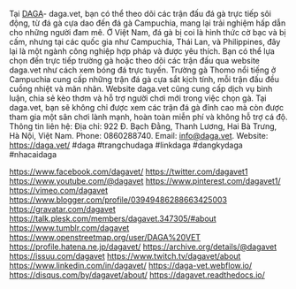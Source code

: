 Tại <a href="https://daga.vet/">DAGA</a>- daga.vet, bạn có thể theo dõi các trận đấu đá gà trực tiếp sôi động, từ đá gà cựa dao đến đá gà Campuchia, mang lại trải nghiệm hấp dẫn cho những người đam mê. Ở Việt Nam, đá gà bị coi là hình thức cờ bạc và bị cấm, nhưng tại các quốc gia như Campuchia, Thái Lan, và Philippines, đây lại là một ngành công nghiệp hợp pháp và được yêu thích. 
Bạn có thể lựa chọn đến trực tiếp trường gà hoặc theo dõi các trận đấu qua website daga.vet như cách xem bóng đá trực tuyến. Trường gà Thomo nổi tiếng ở Campuchia cung cấp những trận đá gà cựa sắt kịch tính, mỗi trận đấu đều cuồng nhiệt và mãn nhãn. Website daga.vet cũng cung cấp dịch vụ bình luận, chia sẻ kèo thơm và hỗ trợ người chơi mới trong việc chọn gà. 
Tại daga.vet, bạn sẽ không chỉ được xem các trận đá gà đỉnh cao mà còn được tham gia một sân chơi lành mạnh, hoàn toàn miễn phí và không hỗ trợ cá độ.
Thông tin liên hệ: 
Địa chỉ: 922 Đ. Bạch Đằng, Thanh Lương, Hai Bà Trưng, Hà Nội, Việt Nam. 
Phone: 0860288740. 
Email: info@daga.vet. 
Website: <a href="https://daga.vet/">https://daga.vet/</a>
#daga #trangchudaga #linkdaga #dangkydaga #nhacaidaga

<a href="https://www.facebook.com/dagavet/">https://www.facebook.com/dagavet/</a>
<a href="https://twitter.com/dagavet1">https://twitter.com/dagavet1</a>
<a href="https://www.youtube.com/@dagavet">https://www.youtube.com/@dagavet</a>
<a href="https://www.pinterest.com/dagavet1/">https://www.pinterest.com/dagavet1/</a>
<a href="https://vimeo.com/dagavet">https://vimeo.com/dagavet</a>
<a href="https://www.blogger.com/profile/03949486288663425003">https://www.blogger.com/profile/03949486288663425003</a>
<a href="https://gravatar.com/dagavet">https://gravatar.com/dagavet</a>
<a href="https://talk.plesk.com/members/dagavet.347305/#about">https://talk.plesk.com/members/dagavet.347305/#about</a>
<a href="https://www.tumblr.com/dagavet">https://www.tumblr.com/dagavet</a>
<a href="https://www.openstreetmap.org/user/DAGA%20VET">https://www.openstreetmap.org/user/DAGA%20VET</a>
<a href="https://profile.hatena.ne.jp/dagavet/">https://profile.hatena.ne.jp/dagavet/</a>
<a href="https://archive.org/details/@dagavet">https://archive.org/details/@dagavet</a>
<a href="https://issuu.com/dagavet">https://issuu.com/dagavet</a>
<a href="https://www.twitch.tv/dagavet/about">https://www.twitch.tv/dagavet/about</a>
<a href="https://www.linkedin.com/in/dagavet/">https://www.linkedin.com/in/dagavet/</a>
<a href="https://daga-vet.webflow.io/">https://daga-vet.webflow.io/</a>
<a href="https://disqus.com/by/dagavet/about/">https://disqus.com/by/dagavet/about/</a>
<a href="https://dagavet.readthedocs.io/">https://dagavet.readthedocs.io/</a>
